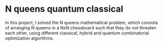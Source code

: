 # N queens quantum classical
In this project, I solved the N queens mathematical problem, which consists of arranging N queens in a NxN chessboard such that they do not threaten each other, using different classical, hybrid and quantum combinatorial optimization algorithms.
